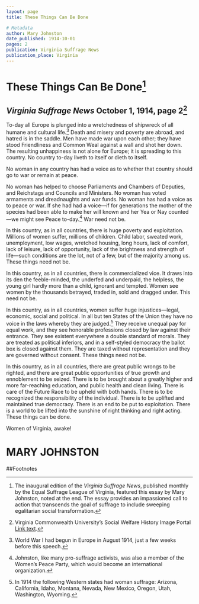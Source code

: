 ```yaml
---
layout: page
title: These Things Can Be Done

# Metadata
author: Mary Johnston
date_published: 1914-10-01
pages: 2
publication: Virginia Suffrage News
publication_place: Virginia
---
```


# These Things Can Be Done[^1]

## *Virginia Suffrage News* October 1, 1914, page 2[^2]

To-day all Europe is plunged into a wretchedness of shipwreck of all humane and cultural life.[^3]  Death and misery and poverty are abroad, and hatred is in the saddle.  Men have made war upon each other; they have stood Friendliness and Common Weal against a wall and shot her down. The resulting unhappiness is not alone for Europe; it is spreading to this country.  No country to-day liveth to itself or dieth to itself.  

No woman in any country has had a voice as to whether that country should go to war or remain at peace.  

No woman has helped to choose Parliaments and Chambers of Deputies, and Reichstags and Councils and Ministers.  No woman has voted armaments and dreadnaughts and war funds. No woman has had a voice as to peace or war. If she had had a voice—if for generations the mother of the species had been able to make her will known and her Yea or Nay counted—we might see Peace to-day.[^4] War need not be. 

In this country, as in all countries, there is huge poverty and exploitation.  Millions of women suffer, millions of children. Child labor, sweated work, unemployment, low wages, wretched housing, long hours, lack of comfort, lack of leisure, lack of opportunity, lack of the brightness and strength of life—such conditions are the lot, not of a few, but of the majority among us.  These things need not be. 

In this country, as in all countries, there is commercialized vice.  It draws into its den the feeble-minded, the underfed and underpaid, the helpless, the young girl hardly more than a child, ignorant and tempted.  Women see women by the thousands betrayed, traded in, sold and dragged under. This need not be.  

In this country, as in all countries, women suffer huge injustices—legal, economic, social and political.  In all but ten States of the Union they have no voice in the laws whereby they are judged.[^5] They receive unequal pay for equal work, and they see honorable professions closed by law against their entrance. They see existent everywhere a double standard of morals. They are treated as political inferiors, and in a self-styled democracy the ballot box is closed against them. They are taxed without representation and they are governed without consent. These things need not be.

In this country, as in all countries, there are great public wrongs to be righted, and there are great public opportunities of true growth and ennoblement to be seized. There is to be brought about a greatly higher and more far-reaching education, and public health and clean living. There is care of the Future Race to be upheld with both hands. There is to be recognized the responsibility of the individual. There is to be uplifted and maintained true democracy. There is an end to be put to exploitation. There is a world to be lifted into the sunshine of right thinking and right acting. These things can be done. 

Women of Virginia, awake! 

# MARY JOHNSTON

##Footnotes

[^1]: The inaugural edition of the *Virginia Suffrage News*, published monthly by the Equal Suffrage League of Virginia, featured this essay by Mary Johnston, noted at the end. The essay provides an impassioned call to action that transcends the goal of suffrage to include sweeping egalitarian social transformation.
[^2]: Virginia Commonwealth University’s Social Welfare History Image Portal [Link text](https://images.socialwelfare.library.vcu.edu/items/show/385).
[^3]: World War I had begun in Europe in August 1914, just a few weeks before this speech. 
[^4]: Johnston, like many pro-suffrage activists, was also a member of the Women’s Peace Party, which would become an international organization.   
[^5]: In 1914 the following Western states had woman suffrage: Arizona, California, Idaho, Montana, Nevada, New Mexico, Oregon, Utah, Washington, Wyoming.